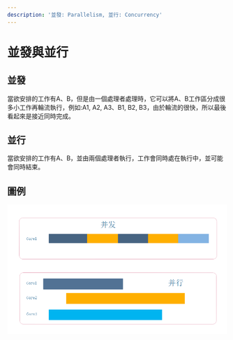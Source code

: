 ```yaml
---
description: '並發: Parallelism, 並行: Concurrency'
---
```


# 並發與並行

## 並發

當欲安排的工作有A、B，但是由一個處理者處理時，它可以將A、B工作區分成很多小工作再輪流執行，例如:A1, A2, A3、B1, B2, B3，由於輪流的很快，所以最後看起來是接近同時完成。

## 並行

當欲安排的工作有A、B，並由兩個處理者執行，工作會同時處在執行中，並可能會同時結束。

## 圖例

![&#x4E26;&#x767C;&#x8207;&#x4E26;&#x884C;&#x5716;&#x4F8B;](../../.gitbook/assets/bing-fa-bing-hang-fan-li-.png)

